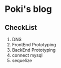Poki's blog
===========

CheckList
---------
1. DNS
2. FrontEnd Prototyping
3. BackEnd Prototyping
4. connect mysql
5. sequelize